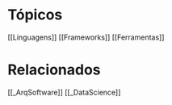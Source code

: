 # Tópicos
[[Linguagens]]
[[Frameworks]]
[[Ferramentas]]
# Relacionados

[[_ArqSoftware]]
[[_DataScience]]
